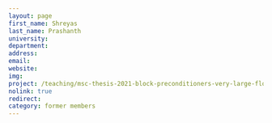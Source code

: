```yaml
---
layout: page
first_name: Shreyas
last_name: Prashanth
university:
department:
address:
email:
website:
img:
project: /teaching/msc-thesis-2021-block-preconditioners-very-large-floating-structures
nolink: true
redirect:
category: former members
---
```

